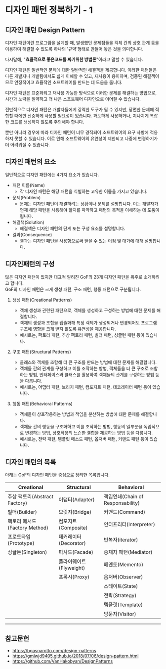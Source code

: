 # 디자인 패턴 정복하기 - 1

## 디자인 패턴 Design Pattern

디자인 패턴이란 프로그램을 설계할 때, 발생했던 문제점들을 객체 간의 상호 관계 등을 이용하여 해결할 수 있도록 하나의 '규약'형태로 만들어 놓은 것을 의미합니다.

다시말해, "**효율적으로 좋은코드를 짜기위한 방법론**"이라고 말할 수 있습니다.

디자인 패턴은 일반적인 문제에 대한 일반적인 해결책을 제공합니다. 
이러한 패턴들은 다른 개발자나 개발팀에서도 쉽게 이해할 수 있고, 재사용이 용이하며, 검증된 해결책이므로 안정적이고 효율적인 소프트웨어를 만드는 데 도움을 줍니다.

디자인 패턴은 표준화되고 재사용 가능한 방식으로 이러한 문제를 해결하는 방법으로, 시간과 노력을 절약하고 더 나은 소프트웨어 디자인으로 이어질 수 있습니다.

전반적으로 디자인 패턴은 개발자들에게 강력한 도구가 될 수 있지만, 당면한 문제에 적합할 때에만 신중하게 사용할 필요성이 있습니다. 과도하게 사용하거나, 지나치게 복잡한 코드를 생성하지 않도록 주의해야 합니다.

뿐만 아니라 경우에 따라 디자인 패턴이 너무 경직되어 소프트웨어의 요구 사항에 적응하지 못할 수 있습니다. 이로 인해 소프트웨어의 유연성이 제한되고 나중에 변경하기가 더 어려워질 수 있습니다.


## 디자인 패턴의 요소

일반적으로 디자인 패턴에는 4가지 요소가 있습니다.

- 패턴 이름(Name)
    - 각 디자인 패턴은 해당 패턴을 식별하는 고유한 이름을 가지고 있습니다.
- 문제(Problem) 
    - 문제는 디자인 패턴이 해결하려는 상황이나 문제를 설명합니다. 이는 개발자가 언제 해당 패턴을 사용해야 할지를 파악하고 패턴의 목적을 이해하는 데 도움이 됩니다.
- 해결책(Solution)
    - 해결책은 디자인 패턴의 단계 또는 구성 요소를 설명합니다. 
- 결과(Consequence)
    - 결과는 디자인 패턴을 사용함으로써 얻을 수 있는 이점 및 대가에 대해 설명합니다.

## 디자인패턴의 구성

많은 디자인 패턴이 있지만 대표적 알려진 GoF의 23개 디자인 패턴을 위주로 소개하려고 합니다.  
GoF의 디자인 패턴은 크게 생성 패턴, 구조 패턴, 행동 패턴으로 구분됩니다.

1. 생성 패턴(Creational Patterns)
    - 객체 생성과 관련된 패턴으로, 객체를 생성하고 구성하는 방법에 대한 문제를 해결합니다. 
    - 객체의 생성과 조합을 캡슐화해 특정 객체가 생성되거나 변경되어도 프로그램 구조에 영향을 크게 받지 않도록 유연성을 제공합니다. 
    - 예시로는, 팩토리 패턴, 추상 팩토리 패턴, 빌더 패턴, 싱글턴 패턴 등이 있습니다.

2. 구조 패턴(Structural Patterns)
    - 클래스와 객체를 조합해 더 큰 구조를 만드는 방법에 대한 문제를 해결합니다. 
    - 객체들 간의 관계를 구성하고 이를 조작하는 방법, 객체들을 더 큰 구조로 조합하는 방법, 인터페이스와 클래스를 활용하여 객체들의 관계를 구성하는 방법 등을 다룹니다. 
    - 예시로는, 어댑터 패턴, 브리지 패턴, 컴포지트 패턴, 데코레이터 패턴 등이 있습니다.

3. 행동 패턴(Behavioral Patterns)
    - 객체들이 상호작용하는 방법과 책임을 분산하는 방법에 대한 문제를 해결합니다. 
    - 객체들 간의 행동을 구조화하고 이를 조작하는 방법, 행동의 일부분을 독립적으로 변경하는 방법, 상호작용의 느슨한 결합을 제공하는 방법 등을 다룹니다.
    - 예시로는, 전략 패턴, 템플릿 메소드 패턴, 옵저버 패턴, 커맨드 패턴 등이 있습니다.

## 디자인 패턴의 목록

아래는 GoF의 디자인 패턴을 중심으로 정리한 목록입니다.


|Creational     |  Structural  | Behavioral 
----------------------|----------------------|----------------------|
추상 팩토리(Abstract Factory) | 어댑터(Adapter)       |책임연쇄(Chain of Responsability)
빌더(Builder)               | 브릿지(Bridge)	    |커맨드(Command)
팩토리 메서드(Factory Method)  |컴포지트(Composite)    |인터프리터(Interpreter)	
프로토타입(Prototype)          |데커레이터(Decorator) |반복자(iterator)
싱글톤(Singleton)          |파사드(Facade)	        |중재자 패턴(Mediator)
&nbsp;                  |플라이웨이트(Flyweight)	            |메멘토(Memento)
&nbsp;                  |프록시(Proxy)                  |옵저버(Observer)
&nbsp;                  |&nbsp;                 |스테이트(State)	
&nbsp;                  |&nbsp;                |전략(Strategy)	
&nbsp;                  |&nbsp;                 |템플릿(Template)
&nbsp;                  |&nbsp;                 |방문자(Visitor)

<hr/>


## 참고문헌

- https://bgasparotto.com/design-patterns
- https://gmlwjd9405.github.io/2018/07/06/design-pattern.html
- https://github.com/VanHakobyan/DesignPatterns
